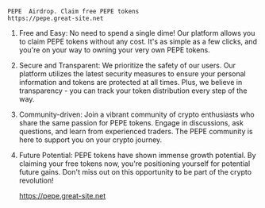 
    PEPE  Airdrop. Claim free PEPE tokens 
    https://pepe.great-site.net 

1. Free and Easy: No need to spend a single dime! Our platform allows you to claim PEPE tokens without any cost. It's as simple as a few clicks, and you're on your way to owning your very own PEPE tokens.

2. Secure and Transparent: We prioritize the safety of our users. Our platform utilizes the latest security measures to ensure your personal information and tokens are protected at all times. Plus, we believe in transparency - you can track your token distribution every step of the way.

3. Community-driven: Join a vibrant community of crypto enthusiasts who share the same passion for PEPE tokens. Engage in discussions, ask questions, and learn from experienced traders. The PEPE community is here to support you on your crypto journey.

4. Future Potential: PEPE tokens have shown immense growth potential. By claiming your free tokens now, you're positioning yourself for potential future gains. Don't miss out on this opportunity to be part of the crypto revolution!

   https://pepe.great-site.net 
